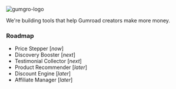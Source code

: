 ![gumgro-logo](https://github.com/user-attachments/assets/ff8e6392-5692-41a8-a41f-fed35f2ddde3)

We're building tools that help Gumroad creators make more money.

### Roadmap
* Price Stepper [_now_]
* Discovery Booster [_next_]
* Testimonial Collector [_next_]
* Product Recommender [_later_]
* Discount Engine [_later_]
* Affiliate Manager [_later_]
